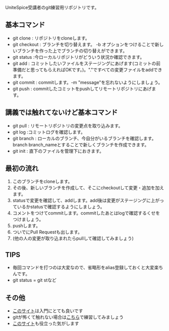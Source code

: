 ﻿UniteSpice受講者のgit練習用リポジトリです。

## 基本コマンド
- git clone : リポジトリをcloneします。
- git checkout : ブランチを切り替えます。 -b オプションをつけることで新しいブランチを作った上でブランチの切り替えができます。
- git status :今ローカルリポジトリがどういう状況か確認できます。
- git add : コミットしたいファイルをステージングにあげます(コミットの前準備だと思ってもらえればOKです。)。"."ですべての変更ファイルをaddできます。
- git commit : commitします。-m "message"を忘れないようにしましょう。
- git push : commitしたコミットをpushしてリモートリポジトリにあげます。

## 講義では触れてないけど基本コマンド
- git pull : リモートリポジトリの変更点を取り込みます。
- git log :コミットログを確認します。
- git branch : ローカルのブランチ、今自分がいるブランチを確認します。branch branch_nameとすることで新しくブランチを作成できます。
- git init : 直下のファイルを管理下におきます。

## 最初の流れ
1. このブランチをcloneします。
2. その後、新しいブランチを作成して、そこにcheckoutして変更・追加を加えます。
3. statusで変更を確認して、addします。add後は変更がステージングに上がっているかstatusで確認するようにしましょう。
4. コメントをつけてcommitします。commitしたあとはlogで確認するくせをつけましょう。
5. pushします。
6. ついでにPull Requestも出します。
7. (他の人の変更が取り込まれたらpullして確認してみましょう)

## TIPS
- 毎回コマンドを打つのは大変なので、省略形をalias登録しておくと大変楽ちんです。
- git status = git stなど



## その他
- [このサイト](https://backlog.com/ja/git-tutorial/)は入門にとても良いです
- gitが怖くて触れない場合は[こちら](https://learngitbranching.js.org/?locale=ja)で練習してみましょう
- [このサイト](https://employment.en-japan.com/engineerhub/entry/2017/01/31/110000)も役立った気がします